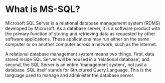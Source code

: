 # What is MS-SQL?

Microsoft SQL Server is a relational database management system (RDMS) developed by Microsoft. As a database server, it is a software product with the primary function of storing and retrieving data as requested by other software applications. These applications may run either on the same computer or on another computer across a network, such as the internet.

A relational database management system means two things. First, data stored inside SQL Server will be housed in a 'relational database', and second, the SQL Server is an entire 'management system', not just a database. SQL itself stands for Structured Query Language. This is the language used to manage and administer the database server.
